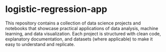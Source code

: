 # logistic-regression-app
This repository contains a collection of data science projects and notebooks that showcase practical applications of data analysis, machine learning, and data visualization. Each project is structured with clean code, explanatory documentation, and datasets (where applicable) to make it easy to understand and replicate.  
